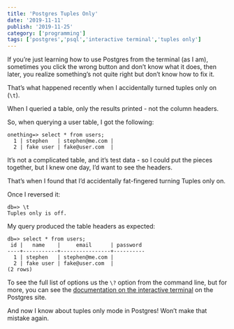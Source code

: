 ```yaml
---
title: 'Postgres Tuples Only'
date: '2019-11-11'
publish: '2019-11-25'
category: ['programming']
tags: ['postgres','psql','interactive terminal','tuples only']
---
```

If you’re just learning how to use Postgres from the terminal (as I am), sometimes you click the wrong button and don’t know what it does, then later, you realize something’s not quite right but don’t know how to fix it.

That’s what happened recently when I accidentally turned tuples only on (`\t`).

When I queried a table, only the results printed - not the column headers.

So, when querying a user table, I got the following:
```shell
onething=> select * from users;
  1 | stephen   | stephen@me.com |
  2 | fake user | fake@user.com  |
```

It’s not a complicated table, and it’s test data - so I could put the pieces together, but I knew one day, I’d want to see the headers.

That’s when I found that I’d accidentally fat-fingered turning Tuples only on.

Once I reversed it: 
```shell
db=> \t
Tuples only is off.
```

My query produced the table headers as expected:
```shell
db=> select * from users;
 id |   name    |     email      | password
----+-----------+----------------+----------
  1 | stephen   | stephen@me.com |
  2 | fake user | fake@user.com  |
(2 rows)
```

To see the full list of options us the `\?` option from the command line, but for more, you can see the [documentation on the interactive terminal](https://www.postgresql.org/docs/current/app-psql.html) on the Postgres site.

And now I know about tuples only mode in Postgres! Won’t make that mistake again. 

